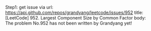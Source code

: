 Step1: get issue via url: https://api.github.com/repos/grandyang/leetcode/issues/952 
 title:[LeetCode] 952. Largest Component Size by Common Factor 
 body:  
 The problem No.952 has not been written by Grandyang yet!